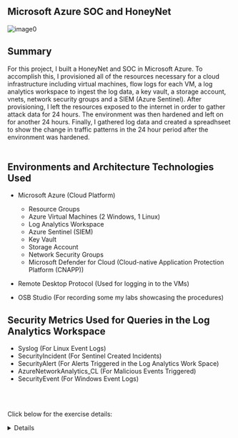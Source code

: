 ## Microsoft Azure SOC and HoneyNet


<p align="center">
  
  ![image0](https://github.com/Pranavnathan23/Azure-SOC/assets/163876627/7770e4ef-5d17-465e-921a-886233f00f43)

</p>



## Summary

For this project, I built a HoneyNet and SOC in Microsoft Azure. To accomplish this, I provisioned all of the resources necessary for a cloud infrastructure including virtual machines, flow logs for each VM, a log analytics workspace to ingest the log data, a key vault, a storage account, vnets, network security groups and a SIEM (Azure Sentinel). After provisioning, I left the resources exposed to the internet in order to gather attack data for 24 hours. The environment was then hardened and left on for another 24 hours. Finally, I gathered log data and created a spreadhseet to show the change in traffic patterns in the 24 hour period after the environment was hardened.
<br />
<br />


## Environments and Architecture Technologies Used

- Microsoft Azure (Cloud Platform)
  - Resource Groups
  - Azure Virtual Machines (2 Windows, 1 Linux)
  - Log Analytics Workspace
  - Azure Sentinel (SIEM)
  - Key Vault
  - Storage Account
  - Network Security Groups
  - Microsoft Defender for Cloud (Cloud-native Application Protection Platform (CNAPP))
  
 - Remote Desktop Protocol (Used for logging in to the VMs)
 - OSB Studio (For recording some my labs showcasing the procedures)
 
 ## Security Metrics Used for Queries in the Log Analytics Workspace
 
 - Syslog (For Linux Event Logs)
 - SecurityIncident (For Sentinel Created Incidents)
 - SecurityAlert (For Alerts Triggered in the Log Analytics Work Space)
 - AzureNetworkAnalytics_CL (For Malicious Events Triggered)
 - SecurityEvent (For Windows Event Logs)
 <br />
 <br />
 
 Click below for the exercise details:
 
 <details close>

<div>

</summary>
 
 
  ## Architecture Before Hardening
  
  Before hardening, all resources were exposed to the internet with public endpoints and the Network Security Group firewalls were wide open.
  <br />
  <br />
![image1](https://github.com/Pranavnathan23/Azure-SOC/assets/163876627/4b8e489c-e5df-4922-9604-f2c72ddc14ec)

  <br />
  <br />
  
 ## Attack Maps Before Environment Hardening 
 These maps show malicious traffic attempting to penetrate the Azure environment before security controls were implemented. 
 
<img width="1000" alt="ghfxhfcdfjh" src="https://github.com/Pranavnathan23/Azure-SOC/assets/163876627/881d9df8-054c-4911-a72b-2e15ccb6fd05">

  <br />
  <br />
  
<img width="1000" alt="Capture" src="https://github.com/Pranavnathan23/Azure-SOC/assets/163876627/cc40080d-aca0-4e55-aadc-22fc4a2ec616">

  <br />
  <br />
 <img width="1000" alt="kkkk" src="https://github.com/Pranavnathan23/Azure-SOC/assets/163876627/84e4d1ff-c2dd-4744-93b0-8972e2e4bac2">

  <br />
  <br />
  
  ## Metrics Before Implementing Security Controls
  
  The below table displays the metrics that were measured while the environment was insecure for 24 hours:
  
<img width="517" alt="before" src="https://github.com/Pranavnathan23/Azure-SOC/assets/163876627/21f0937c-05fb-4c8d-8e81-41bf5a042d07">

  
  <br />
  <br />
  
  Click below to see the details of the environment after hardening:
  
  <details close>
  
  
  ## Architecture After Hardening
 
  
  After hardening, the VMs had their exposed ports (RDP/SSH) closed, the resources were all secured behind firewalls and a v-net with it's own network security group. Firewall rules were then set to only allow my workstation PC to access any of the resources in the environment for purposes of gathering log traffic data.
  <br />
  
![image2](https://github.com/Pranavnathan23/Azure-SOC/assets/163876627/de12f7a3-7ca9-4cd7-871a-38c2388603a9)

  <br />
  <br />
  
   ## Metrics After Implementing Security Controls 
   
   The below table displays the metrics that were measured after the environment was hardened with security controls for 24 hours.
  
<img width="517" alt="after" src="https://github.com/Pranavnathan23/Azure-SOC/assets/163876627/3061cd13-aed8-410a-b8d7-3e3db4121df8">

  <br />
  <br />
  
 ## Rate of Change
 
 As can be seen in the below chart, the incidents dropped significantly when the environment was hardened. Had I ran the controls even longer no doubt the incidents would have decreased even more.
 
 <img width="517" alt="Change" src="https://github.com/Pranavnathan23/Azure-SOC/assets/163876627/a40c5e81-9b9b-4cdc-b472-d343a8695eec">

 <br />
 <br />
 
 ## NIST Utilization as a Guideline for Security Controls


<img width="446" alt="NIST" src="https://github.com/Pranavnathan23/Azure-SOC/assets/163876627/912ae6f3-35dc-45ba-a302-43c5f22fb99f">

 <br />
 <br />
 
 Utilizing the following steps, an organization handling any high priority incident can do so using the NIST 800-61 guide successfully:
 
 - Step 1: Preparation: (In this lab I prepared by setting up a log analytics workspace to log traffic coming into the HoneyNet, I configured Azure Sentinel (SIEM) and set up alerts to be triggered when incidents did occur.
 
 - Step 2: Assigning the incident to someone, setting the status (Low, Medium, High), inspecting the logs, investigating the incident to determine if it is a false positive or true positive and to determine the scope (it's affect on the environement or network).
 
 - Step 3: Using the Incident Response Playbook to catalog the details of the incident (basically the who, what, when, where, why and how) 
 
 - Step 4: Document the Findings and Close Out
 <br />
 <br />
 
 ## Cost Analysis
 
 ![Lab Cost](https://imgur.com/jN51Kle.png)
 <br />
 <br />
 
 My total cost for this excercise was about 30USD. Had I turned off my VMs nightly the cost would be less but the traffic would have stopped being ingested by the logs. The forecasted cost was $130USD had I left all of the resources running for one full month.
 <br />
 <br />
 
  ## Conclusion
  
  In this project I constructed a honeynet in Microsoft Azure with log sources that were integrated into a log analytics workspace. I also deployed Azure Sentinel in order to trigger alerts and incidents based on the log data from the log analytics workspace. There were metrics measured 24 hours after the creation of all insecure resources and then 24 hours after implementing security controls. As seen in the metric data tables there was a dramatic drop in incidents because security controls were put in place which illustrates their effectiveness.
  
 Please note: This project was done in a controlled environment so results will vary based on applied situation.  
  
  
